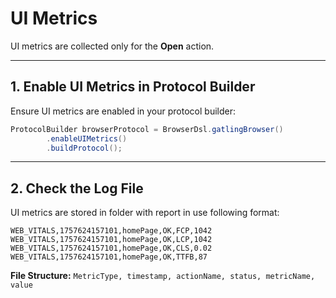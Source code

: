 # UI Metrics

UI metrics are collected only for the **Open** action.

---

## 1. Enable UI Metrics in Protocol Builder

Ensure UI metrics are enabled in your protocol builder:

```java
ProtocolBuilder browserProtocol = BrowserDsl.gatlingBrowser()
        .enableUIMetrics()
        .buildProtocol();
```

---

## 2. Check the Log File

UI metrics are stored in folder with report in use following format:

```csv
WEB_VITALS,1757624157101,homePage,OK,FCP,1042
WEB_VITALS,1757624157101,homePage,OK,LCP,1042
WEB_VITALS,1757624157101,homePage,OK,CLS,0.02
WEB_VITALS,1757624157101,homePage,OK,TTFB,87
```

**File Structure:**
`MetricType, timestamp, actionName, status, metricName, value`